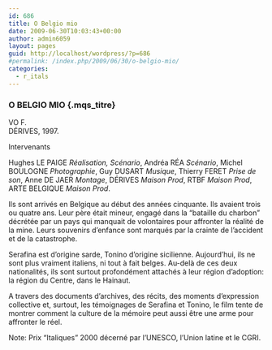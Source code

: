```yaml
---
id: 686
title: O Belgio mio
date: 2009-06-30T10:03:43+00:00
author: admin6059
layout: pages
guid: http://localhost/wordpress/?p=686
#permalink: /index.php/2009/06/30/o-belgio-mio/
categories:
  - r_itals
---
```

### O BELGIO MIO {.mqs_titre}

<p class="mqs_techniques">
  VO F.<br /> DÉRIVES, 1997.
</p>

Intervenants

<p class="mqs_per">
  Hughes LE PAIGE <em>Réalisation, Scénario</em>, Andréa RÉA <em>Scénario</em>, Michel BOULOGNE <em>Photographie</em>, Guy DUSART <em>Musique</em>, Thierry FERET <em>Prise de son</em>, Anne DE JAER <em>Montage</em>, DÉRIVES <em>Maison Prod</em>, RTBF <em>Maison Prod</em>, ARTE BELGIQUE <em>Maison Prod</em>.
</p>

<p class="mqs_not">
  Ils sont arrivés en Belgique au début des années cinquante. Ils avaient trois ou quatre ans. Leur père était mineur, engagé dans la &#8220;bataille du charbon&#8221; décrétée par un pays qui manquait de volontaires pour affronter la réalité de la mine. Leurs souvenirs d&#8217;enfance sont marqués par la crainte de l&#8217;accident et de la catastrophe.
</p>

<p class="mqs_not">
  Serafina est d&#8217;origine sarde, Tonino d&#8217;origine sicilienne. Aujourd&#8217;hui, ils ne sont plus vraiment italiens, ni tout à fait belges. Au-delà de ces deux nationalités, ils sont surtout profondément attachés à leur région d&#8217;adoption: la région du Centre, dans le Hainaut.
</p>

<p class="mqs_not">
  A travers des documents d&#8217;archives, des récits, des moments d&#8217;expression collective et, surtout, les témoignages de Serafina et Tonino, le film tente de montrer comment la culture de la mémoire peut aussi être une arme pour affronter le réel.
</p>

<p class="mqs_not">
  Note: Prix &#8220;Italiques&#8221; 2000 décerné par l&#8217;UNESCO, l&#8217;Union latine et le CGRI.
</p>